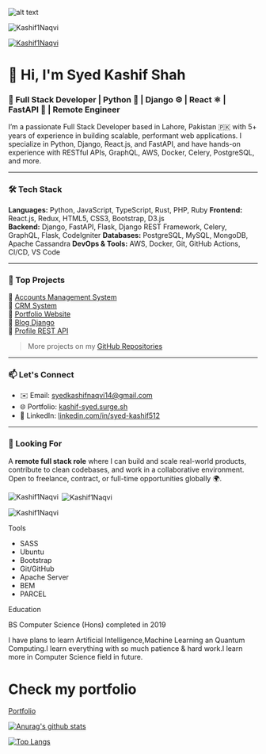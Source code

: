 ![alt text]([[https://images.pexels.com/photos/1779487/pexels-photo-1779487.jpeg](https://usa-pk-website.ams3.digitaloceanspaces.com/pexels-divinetechygirl-1181675.jpg)](https://usa-pk-website.ams3.digitaloceanspaces.com/pexels-divinetechygirl-1181675.jpg)?auto=compress&cs=tinysrgb&dpr=2&h=650&w=940)

<p align="left"> <img src="https://komarev.com/ghpvc/?username=Kashif1Naqvi&label=Profile%20views&color=0e75b6&style=flat" alt="Kashif1Naqvi" /> </p>
<p align="left"> <a href="https://github.com/ryo-ma/github-profile-trophy"><img src="https://github-profile-trophy.vercel.app/?username=Kashif1Naqvi" alt="Kashif1Naqvi" /></a> </p>

# 👋 Hi, I'm Syed Kashif Shah

### 🚀 Full Stack Developer | Python 🐍 | Django ⚙️ | React ⚛️ | FastAPI 🚦 | Remote Engineer

I’m a passionate Full Stack Developer based in Lahore, Pakistan 🇵🇰 with 5+ years of experience in building scalable, performant web applications. I specialize in Python, Django, React.js, and FastAPI, and have hands-on experience with RESTful APIs, GraphQL, AWS, Docker, Celery, PostgreSQL, and more.

---

### 🛠️ Tech Stack

**Languages:** Python, JavaScript, TypeScript, Rust, PHP, Ruby
**Frontend:** React.js, Redux, HTML5, CSS3, Bootstrap, D3.js  
**Backend:** Django, FastAPI, Flask, Django REST Framework, Celery, GraphQL, Flask, CodeIgniter
**Databases:** PostgreSQL, MySQL, MongoDB, Apache Cassandra
**DevOps & Tools:** AWS, Docker, Git, GitHub Actions, CI/CD, VS Code  

---

### 📌 Top Projects

🔹 [Accounts Management System](https://accounts.usa.edu.pk/)  
🔹 [CRM System](https://crm.usa.edu.pk/)  
🔹 [Portfolio Website](https://kashif-syed.surge.sh/)  
🔹 [Blog Django](https://github.com/Kashif1Naqvi/Blog-Django)  
🔹 [Profile REST API](https://github.com/Kashif1Naqvi/profile-rest-api)

> More projects on my [GitHub Repositories](https://github.com/Kashif1Naqvi?tab=repositories)

---

### 📫 Let's Connect

- ✉️ Email: [syedkashifnaqvi14@gmail.com](mailto:syedkashifnaqvi14@gmail.com)  
- 🌐 Portfolio: [kashif-syed.surge.sh](https://kashif-syed.surge.sh)  
- 💼 LinkedIn: [linkedin.com/in/syed-kashif512](https://linkedin.com/in/syed-kashif512)

---

### 🎯 Looking For

A **remote full stack role** where I can build and scale real-world products, contribute to clean codebases, and work in a collaborative environment. Open to freelance, contract, or full-time opportunities globally 🌍.



<p><img align="left" src="https://github-readme-stats.vercel.app/api/top-langs?username=Kashif1Naqvi&show_icons=true&locale=en&layout=compact" alt="Kashif1Naqvi" /></p>

<p>&nbsp;<img align="center" src="https://github-readme-stats.vercel.app/api?username=Kashif1Naqvi&show_icons=true&locale=en" alt="Kashif1Naqvi" /></p>

<p><img align="center" src="https://github-readme-streak-stats.herokuapp.com/?user=Kashif1Naqvi&" alt="Kashif1Naqvi" /></p>

Tools

  * SASS 
  * Ubuntu 
  * Bootstrap
  * Git/GitHub
  * Apache Server
  * BEM
  * PARCEL

Education

BS Computer Science (Hons) completed in 2019

I have plans to learn Artificial Intelligence,Machine Learning an Quantum Computing.I learn everything with so much patience & hard work.I learn more in Computer Science field in future.
# Check my portfolio

[Portfolio](http://kashif-syed.surge.sh/)

[![Anurag's github stats](https://github-readme-stats.vercel.app/api?username=Kashif1Naqvi)](https://github.com/anuraghazra/github-readme-stats)

[![Top Langs](https://github-readme-stats.vercel.app/api/top-langs/?username=Kashif1Naqvi)](https://github.com/anuraghazra/github-readme-stats)
